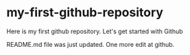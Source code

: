 # my-first-github-repository
Here is my first github repository.  Let's get started with Github

README.md file was just updated. One more edit at github.
